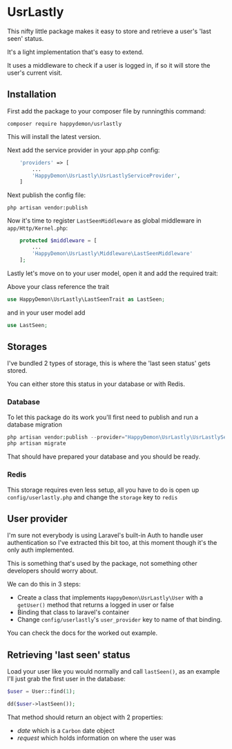 UsrLastly
===

This nifty little package makes it easy to store and retrieve a user's 'last seen' status.

It's a light implementation that's easy to extend.

It uses a middleware to check if a user is logged in, if so it will store the user's current visit.

## Installation
First add the package to your composer file by runningthis command:
```
composer require happydemon/usrlastly
```

This will install the latest version.

Next add the service provider in your app.php config:

```php
    'providers' => [
        ...
        'HappyDemon\UsrLastly\UsrLastlyServiceProvider',
    ]
```

Next publish the config file:

```
php artisan vendor:publish
```

Now it's time to register `LastSeenMiddleware` as global middleware in `app/Http/Kernel.php`:

```php
	protected $middleware = [
		...
		'HappyDemon\UsrLastly\Middleware\LastSeenMiddleware'
	];
```

Lastly let's move on to your user model, open it and add the required trait:
       
Above your class reference the trait
       
```php
use HappyDemon\UsrLastly\LastSeenTrait as LastSeen;
```
       
and in your user model add
       
```php
use LastSeen;
```

## Storages

I've bundled 2 types of storage, this is where the 'last seen status' gets stored.

You can either store this status in your database or with Redis.

### Database

To let this package do its work you'll first need to publish and run a database migration

```php
php artisan vendor:publish --provider="HappyDemon\UsrLastly\UsrLastlyServiceProvider" --tag="migrations"
php artisan migrate
```

That should have prepared your database and you should be ready.

### Redis

This storage requires even less setup, all you have to do is open up `config/userlastly.php` and change the `storage` key to `redis`

## User provider

I'm sure not everybody is using Laravel's built-in Auth to handle user authentication so I've extracted this bit too,
at this moment though it's the only auth implemented.

This is something that's used by the package, not something other developers should worry about.

We can do this in 3 steps:

 - Create a class that implements `HappyDemon\UsrLastly\User` with a `getUser()` method that returns a logged in user or false
 - Binding that class to laravel's container
 - Change `config/userlastly`'s `user_provider` key to name of that binding.
 
You can check the docs for the worked out example.
 
## Retrieving 'last seen' status
 
Load your user like you would normally and call `lastSeen()`, as an example I'll just grab the first user in the database:

```php
$user = User::find(1);

dd($user->lastSeen());
```

That method should return an object with 2 properties:

 - *date* which is a `Carbon` date object
 - *request* which holds information on where the user was